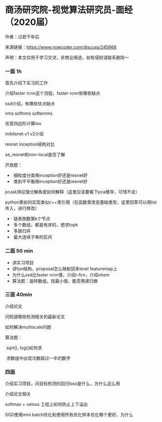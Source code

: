 # 商汤研究院-视觉算法研究员-面经（2020届）

作者：过若干年后

来源链接：https://www.nowcoder.com/discuss/245668

声明：本文仅用于学习交流，非商业用途，如有侵权请联系删除～



### **一面**  1h

首先介绍下实习的工作      

介绍faster rcnn这个流程，faster rcnn有哪些缺点      

ssd介绍，有哪些优点缺点      

nms softnms softernms      

任意四边形计算iou      

mibilenet v1 v2介绍      

resnet inception结构对比      

se_resnet和non-local是否了解      

开放题：

- ​      细粒度分类用inception好还是resnet好          
- ​      类别不平衡用inception好还是resnet好         

pca从特征值分解角度如何解释（这里应该要看下pca推导，可惜不会）      

python里如何实现类似c++里引用（在函数里改变基础类型，这里回答可以用list传入，进行修改）      

- ​      链表倒数第k个节点          
- ​      多个数组，都是有序的，想求topk          
- ​      多路归并          
- ​      最大连续子串的区间



### 二面 50 min  



- 讲实习项目      
- 讲fpn结构，proposal怎么映射回多level featuremap上      
- 为什么ssd比faster rcnn慢，介绍r-fcn，介绍ohem      
- 算法题：旋转数组，找最小值，能否用递归做

### 三面 40min

介绍论文

问知道哪些检测相关的最新论文

如何解决multiscale问题

算法题：

​	sqrt(), log()如何求

​	求数组中出现次数超过一半的数字



### 四面

介绍实习项目，问目标检测的回归loss是什么，为什么这么用

介绍论文相关

softmax + celoss 工程上如何防止上下溢出

SGD使用mini batch优化和使用所有优化样本优化哪个更好，为什么